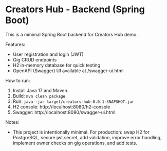 # Creators Hub - Backend (Spring Boot)

This is a minimal Spring Boot backend for Creators Hub demo.

Features:
- User registration and login (JWT)
- Gig CRUD endpoints
- H2 in-memory database for quick testing
- OpenAPI (Swagger) UI available at /swagger-ui.html

How to run:
1. Install Java 17 and Maven.
2. Build: `mvn clean package`
3. Run: `java -jar target/creators-hub-0.0.1-SNAPSHOT.jar`
4. H2 console: http://localhost:8080/h2-console
5. Swagger: http://localhost:8080/swagger-ui.html

Notes:
- This project is intentionally minimal. For production: swap H2 for PostgreSQL, secure jwt.secret, add validation, improve error handling, implement owner checks on gig operations, and add tests.
